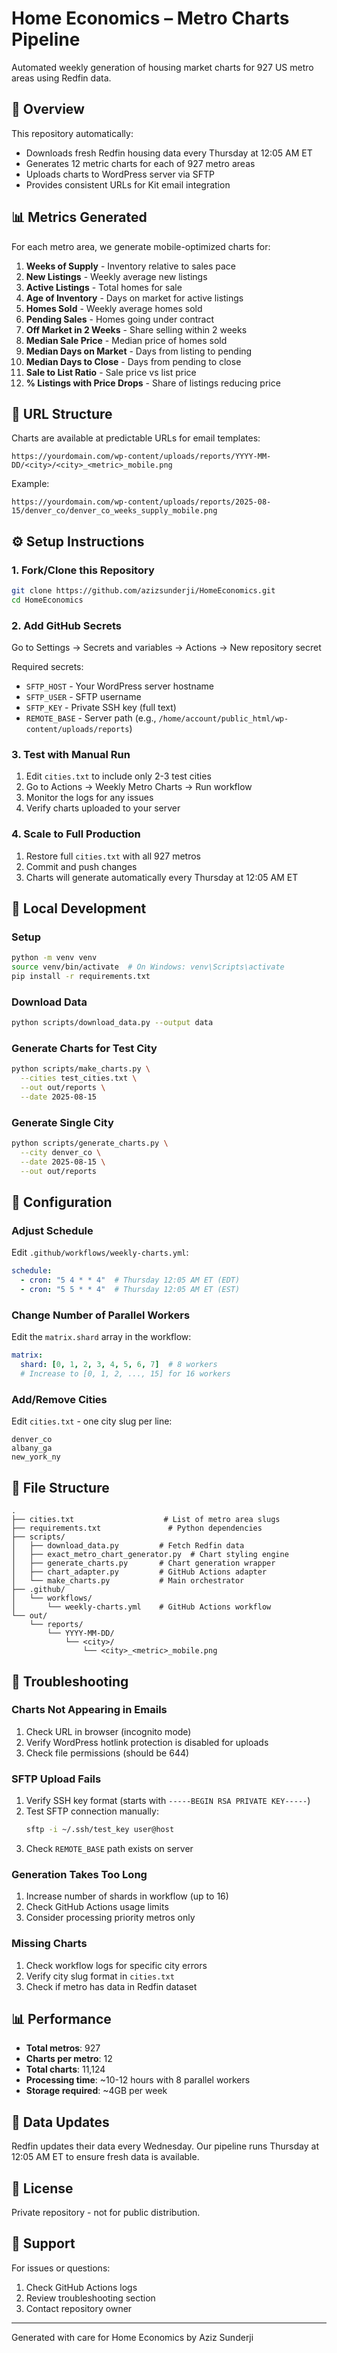 # Home Economics – Metro Charts Pipeline

Automated weekly generation of housing market charts for 927 US metro areas using Redfin data.

## 🎯 Overview

This repository automatically:
- Downloads fresh Redfin housing data every Thursday at 12:05 AM ET
- Generates 12 metric charts for each of 927 metro areas
- Uploads charts to WordPress server via SFTP
- Provides consistent URLs for Kit email integration

## 📊 Metrics Generated

For each metro area, we generate mobile-optimized charts for:
1. **Weeks of Supply** - Inventory relative to sales pace
2. **New Listings** - Weekly average new listings
3. **Active Listings** - Total homes for sale
4. **Age of Inventory** - Days on market for active listings
5. **Homes Sold** - Weekly average homes sold
6. **Pending Sales** - Homes going under contract
7. **Off Market in 2 Weeks** - Share selling within 2 weeks
8. **Median Sale Price** - Median price of homes sold
9. **Median Days on Market** - Days from listing to pending
10. **Median Days to Close** - Days from pending to close
11. **Sale to List Ratio** - Sale price vs list price
12. **% Listings with Price Drops** - Share of listings reducing price

## 🔗 URL Structure

Charts are available at predictable URLs for email templates:

```
https://yourdomain.com/wp-content/uploads/reports/YYYY-MM-DD/<city>/<city>_<metric>_mobile.png
```

Example:
```
https://yourdomain.com/wp-content/uploads/reports/2025-08-15/denver_co/denver_co_weeks_supply_mobile.png
```

## ⚙️ Setup Instructions

### 1. Fork/Clone this Repository

```bash
git clone https://github.com/azizsunderji/HomeEconomics.git
cd HomeEconomics
```

### 2. Add GitHub Secrets

Go to Settings → Secrets and variables → Actions → New repository secret

Required secrets:
- `SFTP_HOST` - Your WordPress server hostname
- `SFTP_USER` - SFTP username  
- `SFTP_KEY` - Private SSH key (full text)
- `REMOTE_BASE` - Server path (e.g., `/home/account/public_html/wp-content/uploads/reports`)

### 3. Test with Manual Run

1. Edit `cities.txt` to include only 2-3 test cities
2. Go to Actions → Weekly Metro Charts → Run workflow
3. Monitor the logs for any issues
4. Verify charts uploaded to your server

### 4. Scale to Full Production

1. Restore full `cities.txt` with all 927 metros
2. Commit and push changes
3. Charts will generate automatically every Thursday at 12:05 AM ET

## 🏃 Local Development

### Setup

```bash
python -m venv venv
source venv/bin/activate  # On Windows: venv\Scripts\activate
pip install -r requirements.txt
```

### Download Data

```bash
python scripts/download_data.py --output data
```

### Generate Charts for Test City

```bash
python scripts/make_charts.py \
  --cities test_cities.txt \
  --out out/reports \
  --date 2025-08-15
```

### Generate Single City

```bash
python scripts/generate_charts.py \
  --city denver_co \
  --date 2025-08-15 \
  --out out/reports
```

## 🔧 Configuration

### Adjust Schedule

Edit `.github/workflows/weekly-charts.yml`:
```yaml
schedule:
  - cron: "5 4 * * 4"  # Thursday 12:05 AM ET (EDT)
  - cron: "5 5 * * 4"  # Thursday 12:05 AM ET (EST)
```

### Change Number of Parallel Workers

Edit the `matrix.shard` array in the workflow:
```yaml
matrix:
  shard: [0, 1, 2, 3, 4, 5, 6, 7]  # 8 workers
  # Increase to [0, 1, 2, ..., 15] for 16 workers
```

### Add/Remove Cities

Edit `cities.txt` - one city slug per line:
```
denver_co
albany_ga
new_york_ny
```

## 📁 File Structure

```
.
├── cities.txt                    # List of metro area slugs
├── requirements.txt               # Python dependencies
├── scripts/
│   ├── download_data.py         # Fetch Redfin data
│   ├── exact_metro_chart_generator.py  # Chart styling engine
│   ├── generate_charts.py       # Chart generation wrapper
│   ├── chart_adapter.py         # GitHub Actions adapter
│   └── make_charts.py           # Main orchestrator
├── .github/
│   └── workflows/
│       └── weekly-charts.yml    # GitHub Actions workflow
└── out/
    └── reports/
        └── YYYY-MM-DD/
            └── <city>/
                └── <city>_<metric>_mobile.png
```

## 🚨 Troubleshooting

### Charts Not Appearing in Emails

1. Check URL in browser (incognito mode)
2. Verify WordPress hotlink protection is disabled for uploads
3. Check file permissions (should be 644)

### SFTP Upload Fails

1. Verify SSH key format (starts with `-----BEGIN RSA PRIVATE KEY-----`)
2. Test SFTP connection manually:
   ```bash
   sftp -i ~/.ssh/test_key user@host
   ```
3. Check `REMOTE_BASE` path exists on server

### Generation Takes Too Long

1. Increase number of shards in workflow (up to 16)
2. Check GitHub Actions usage limits
3. Consider processing priority metros only

### Missing Charts

1. Check workflow logs for specific city errors
2. Verify city slug format in `cities.txt`
3. Check if metro has data in Redfin dataset

## 📊 Performance

- **Total metros**: 927
- **Charts per metro**: 12
- **Total charts**: 11,124
- **Processing time**: ~10-12 hours with 8 parallel workers
- **Storage required**: ~4GB per week

## 🔄 Data Updates

Redfin updates their data every Wednesday. Our pipeline runs Thursday at 12:05 AM ET to ensure fresh data is available.

## 📝 License

Private repository - not for public distribution.

## 🤝 Support

For issues or questions:
1. Check GitHub Actions logs
2. Review troubleshooting section
3. Contact repository owner

---

Generated with care for Home Economics by Aziz Sunderji